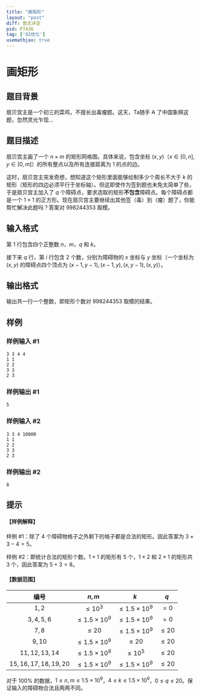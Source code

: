 ```yaml
---
title: "画矩形"
layout: "post"
diff: 暂无评定
pid: P7436
tag: ['O2优化']
usemathjax: true
---
```


# 画矩形
## 题目背景

扇贝宫主是一个初三的菜鸡，不擅长出毒瘤题。这天，Ta随手 A 了中国象棋这题，忽然灵光乍现...
## 题目描述

扇贝宫主画了一个 $n \times m$ 的矩形网格图。具体来说，包含坐标 $(x,y)$（$x\in [0,n], y\in [0,m]$）的所有整点以及所有连接距离为 $1$ 的点的边。

这时，扇贝宫主突发奇想，想知道这个矩形里面能够绘制多少个周长不大于 $k$ 的矩形（矩形的四边必须平行于坐标轴）。但这即使作为签到题也未免太简单了些，于是扇贝宫主加入了 $q$ 个障碍点，要求选取的矩形**不包含**障碍点。每个障碍点都是一个 $1\times 1$ 的正方形。现在扇贝宫主要继续出其他签（毒）到（瘤）题了，你能帮忙解决此题吗？答案对 $998244353$ 取模。
## 输入格式

第 $1$ 行包含四个正整数 $n$，$m$，$q$ 和 $k$。

接下来 $q$ 行，第 $i$ 行包含 $2$ 个数，分别为障碍物的 $x$ 坐标与 $y$ 坐标（一个坐标为 $(x,y)$ 的障碍点四个顶点为 $(x-1,y-1),(x-1,y),(x,y-1),(x,y)$）。
## 输出格式

输出共一行一个整数，即矩形个数对 $998244353$ 取模的结果。
## 样例

### 样例输入 #1
```
3 3 4 4
1 1
2 2
3 3
2 3
```
### 样例输出 #1
```
5
```
### 样例输入 #2
```
3 3 4 10000
1 1
2 2
3 3
2 3
```
### 样例输出 #2
```
8
```
## 提示

#### 【样例解释】

样例 #1：除了 $4$ 个障碍物格子之外剩下的格子都是合法的矩形。因此答案为 $3\times 3-4=5$。

样例 #2：即统计合法的矩形个数。$1\times 1$ 的矩形有 $5$ 个，$1\times 2$ 和 $2\times 1$ 的矩形共 $3$ 个，因此答案为 $5+3=8$。

#### 【数据范围】

| 编号 | $n,m$ | $k$ | $q$ |
| :----------: | :----------: | :----------: | :----------: |
| $1,2$ | $\le 10^3$ | $\le 1.5\times 10^9$ | $=0$ |
| $3,4,5,6$ | $\le 1.5\times 10^9$ | $\le 1.5\times 10^9$ | $=0$ |
| $7,8$ | $\le 20$ | $\le 1.5\times 10^9$ | $\le 20$ |
| $9,10$ | $\le 1.5\times 10^9$ | $\le 20$ | $\le 20$ |
| $11,12,13,14$ | $\le 1.5\times 10^9$ | $\le 10^5$ | $\le 20$ |
| $15,16,17,18,19,20$ | $\le 1.5\times 10^9$ | $\le 1.5\times 10^9$ | $\le 20$ |

对于 $100\%$ 的数据，$1\le n,m \le 1.5\times 10^9$，$4\le k \le 1.5\times 10^9$，$0\le q \le 20$。保证输入的障碍物合法且两两不同。
